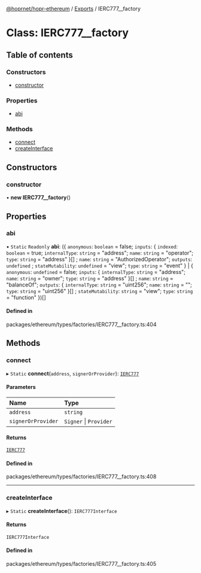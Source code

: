 [@hoprnet/hopr-ethereum](../README.md) / [Exports](../modules.md) / IERC777__factory

# Class: IERC777\_\_factory

## Table of contents

### Constructors

- [constructor](IERC777__factory.md#constructor)

### Properties

- [abi](IERC777__factory.md#abi)

### Methods

- [connect](IERC777__factory.md#connect)
- [createInterface](IERC777__factory.md#createinterface)

## Constructors

### constructor

• **new IERC777__factory**()

## Properties

### abi

▪ `Static` `Readonly` **abi**: ({ `anonymous`: `boolean` = false; `inputs`: { `indexed`: `boolean` = true; `internalType`: `string` = "address"; `name`: `string` = "operator"; `type`: `string` = "address" }[] ; `name`: `string` = "AuthorizedOperator"; `outputs`: `undefined` ; `stateMutability`: `undefined` = "view"; `type`: `string` = "event" } \| { `anonymous`: `undefined` = false; `inputs`: { `internalType`: `string` = "address"; `name`: `string` = "owner"; `type`: `string` = "address" }[] ; `name`: `string` = "balanceOf"; `outputs`: { `internalType`: `string` = "uint256"; `name`: `string` = ""; `type`: `string` = "uint256" }[] ; `stateMutability`: `string` = "view"; `type`: `string` = "function" })[]

#### Defined in

packages/ethereum/types/factories/IERC777__factory.ts:404

## Methods

### connect

▸ `Static` **connect**(`address`, `signerOrProvider`): [`IERC777`](IERC777.md)

#### Parameters

| Name | Type |
| :------ | :------ |
| `address` | `string` |
| `signerOrProvider` | `Signer` \| `Provider` |

#### Returns

[`IERC777`](IERC777.md)

#### Defined in

packages/ethereum/types/factories/IERC777__factory.ts:408

___

### createInterface

▸ `Static` **createInterface**(): `IERC777Interface`

#### Returns

`IERC777Interface`

#### Defined in

packages/ethereum/types/factories/IERC777__factory.ts:405
